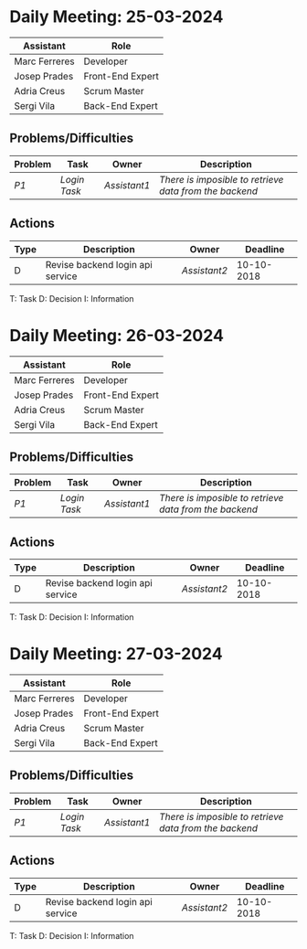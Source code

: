 # Daily Meeting: 25-03-2024

| Assistant            | Role             |  
|----------------------|------------------|
| Marc Ferreres        | Developer        |   
| Josep Prades         | Front-End Expert |  
| Adria Creus          | Scrum Master     |  
| Sergi Vila           | Back-End Expert  |  

## Problems/Difficulties
| Problem  | Task  | Owner | Description |
|---|---|---|---|
| _P1_ | _Login Task_ | _Assistant1_ | _There is imposible to retrieve data from the backend_|


## Actions
| Type  | Description  | Owner | Deadline |
|---|---|---|---|
| D | Revise backend login api service | _Assistant2_ | 10-10-2018|

T: Task
D: Decision
I: Information

# Daily Meeting: 26-03-2024

| Assistant            | Role             |  
|----------------------|------------------|
| Marc Ferreres        | Developer        |   
| Josep Prades         | Front-End Expert |  
| Adria Creus          | Scrum Master     |  
| Sergi Vila           | Back-End Expert  |  

## Problems/Difficulties
| Problem  | Task  | Owner | Description |
|---|---|---|---|
| _P1_ | _Login Task_ | _Assistant1_ | _There is imposible to retrieve data from the backend_|


## Actions
| Type  | Description  | Owner | Deadline |
|---|---|---|---|
| D | Revise backend login api service | _Assistant2_ | 10-10-2018|

T: Task
D: Decision
I: Information

# Daily Meeting: 27-03-2024

| Assistant            | Role             |  
|----------------------|------------------|
| Marc Ferreres        | Developer        |   
| Josep Prades         | Front-End Expert |  
| Adria Creus          | Scrum Master     |  
| Sergi Vila           | Back-End Expert  |  

## Problems/Difficulties
| Problem  | Task  | Owner | Description |
|---|---|---|---|
| _P1_ | _Login Task_ | _Assistant1_ | _There is imposible to retrieve data from the backend_|


## Actions
| Type  | Description  | Owner | Deadline |
|---|---|---|---|
| D | Revise backend login api service | _Assistant2_ | 10-10-2018|

T: Task
D: Decision
I: Information